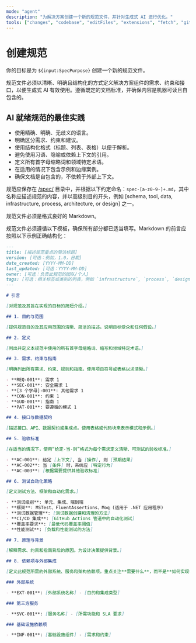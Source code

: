 ```yaml
---
mode: "agent"
description: "为解决方案创建一个新的规范文件，并针对生成式 AI 进行优化。"
tools: ["changes", "codebase", "editFiles", "extensions", "fetch", "githubRepo", "openSimpleBrowser", "problems", "runTasks", "search", "searchResults", "terminalLastCommand", "terminalSelection", "testFailure", "usages", "vscodeAPI"]
---
```


# 创建规范

你的目标是为 `${input:SpecPurpose}` 创建一个新的规范文件。

规范文件必须以清晰、明确且结构化的方式定义解决方案组件的需求、约束和接口，以便生成式 AI 有效使用。遵循既定的文档标准，并确保内容是机器可读且自包含的。

## AI 就绪规范的最佳实践

- 使用精确、明确、无歧义的语言。
- 明确区分需求、约束和建议。
- 使用结构化格式（标题、列表、表格）以便于解析。
- 避免使用习语、隐喻或依赖上下文的引用。
- 定义所有首字母缩略词和领域特定术语。
- 在适用的情况下包含示例和边缘案例。
- 确保文档是自包含的，不依赖于外部上下文。

规范应保存在 [/spec/](/spec/) 目录中，并根据以下约定命名：`spec-[a-z0-9-]+.md`，其中名称应描述规范的内容，并以高级别目的开头，例如 [schema, tool, data, infrastructure, process, architecture, or design] 之一。

规范文件必须是格式良好的 Markdown。

规范文件必须遵循以下模板，确保所有部分都已适当填写。Markdown 的前言应按照以下示例正确结构化：

```md
---
title: [描述规范重点的简洁标题]
version: [可选：例如，1.0，日期]
date_created: [YYYY-MM-DD]
last_updated: [可选：YYYY-MM-DD]
owner: [可选：负责此规范的团队/个人]
tags: [可选：相关标签或类别的列表，例如 `infrastructure`, `process`, `design`, `app` 等]
---

# 引言

[对规范及其旨在实现的目标的简短介绍。]

## 1. 目的与范围

[提供规范目的及其应用范围的清晰、简洁的描述。说明目标受众和任何假设。]

## 2. 定义

[列出并定义本规范中使用的所有首字母缩略词、缩写和领域特定术语。]

## 3. 需求、约束与指南

[明确列出所有需求、约束、规则和指南。使用项目符号或表格以求清晰。]

- **REQ-001**: 需求 1
- **SEC-001**: 安全需求 1
- **[3 个字母]-001**: 其他需求 1
- **CON-001**: 约束 1
- **GUD-001**: 指南 1
- **PAT-001**: 要遵循的模式 1

## 4. 接口与数据契约

[描述接口、API、数据契约或集成点。使用表格或代码块来表示模式和示例。]

## 5. 验收标准

[在适当的情况下，使用“给定-当-则”格式为每个需求定义清晰、可测试的验收标准。]

- **AC-001**: 给定 [上下文], 当 [操作], 则 [预期结果]
- **AC-002**: 当 [条件] 时，系统应 [特定行为]
- **AC-003**: [根据需要提供其他验收标准]

## 6. 测试自动化策略

[定义测试方法、框架和自动化需求。]

- **测试级别**: 单元、集成、端到端
- **框架**: MSTest、FluentAssertions、Moq (适用于 .NET 应用程序)
- **测试数据管理**: [测试数据创建和清理的方法]
- **CI/CD 集成**: [GitHub Actions 管道中的自动化测试]
- **覆盖率要求**: [最低代码覆盖率阈值]
- **性能测试**: [负载和性能测试的方法]

## 7. 原理与背景

[解释需求、约束和指南背后的原因。为设计决策提供背景。]

## 8. 依赖项与外部集成

[定义此规范所需的外部系统、服务和架构依赖项。重点关注**需要什么**，而不是**如何实现**。除非它们代表架构约束，否则避免使用特定的包或库版本。]

### 外部系统

- **EXT-001**: [外部系统名称] - [目的和集成类型]

### 第三方服务

- **SVC-001**: [服务名称] - [所需功能和 SLA 要求]

### 基础设施依赖项

- **INF-001**: [基础设施组件] - [需求和约束]
```
